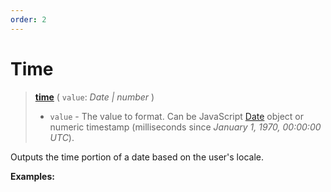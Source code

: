 ```yaml
---
order: 2
---
```


<script setup>
  import DemoValueFormatter from '../../DemoValueFormatter.vue';
  import { demos } from '../preconfigured-formatters';
</script>

# Time <Package name="format"/>

> **[time](../../../api/_localizer/format/time/index.md)** ( `value`: _Date | number_ )
>
> - `value` - The value to format. Can be JavaScript [Date](https://developer.mozilla.org/en-US/docs/Web/JavaScript/Reference/Global_Objects/Date) object or numeric timestamp (milliseconds since _January 1, 1970, 00:00:00 UTC_).

Outputs the time portion of a date based on the user's locale.

**Examples:**

<DemoValueFormatter :demo="demos.time"/>
